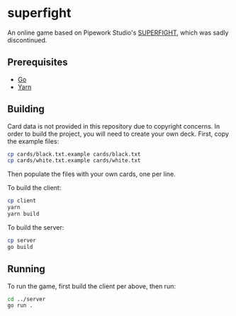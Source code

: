 # superfight

An online game based on Pipework Studio's [SUPERFIGHT](https://store.steampowered.com/app/404770/SUPERFIGHT/), which was sadly discontinued.

## Prerequisites

- [Go](https://go.dev/doc/install)
- [Yarn](https://yarnpkg.com/getting-started/install)

## Building

Card data is not provided in this repository due to copyright concerns. In order to build the project, you will need to create your own deck. First, copy the example files:

```bash
cp cards/black.txt.example cards/black.txt
cp cards/white.txt.example cards/white.txt
```

Then populate the files with your own cards, one per line.

To build the client:

```bash
cp client
yarn
yarn build
```

To build the server:

```bash
cp server
go build
```

## Running

To run the game, first build the client per above, then run:

```bash
cd ../server
go run .
```
